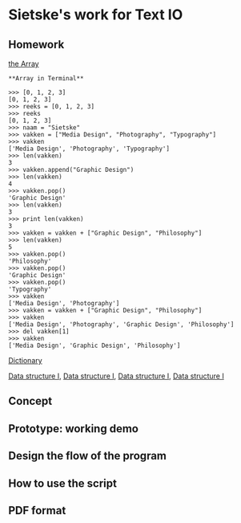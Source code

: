 # Sietske's work for Text IO 

## Homework
[the Array](textIO/array-courses.pv)

```
**Array in Terminal**

>>> [0, 1, 2, 3]
[0, 1, 2, 3]
>>> reeks = [0, 1, 2, 3]
>>> reeks
[0, 1, 2, 3]
>>> naam = "Sietske"
>>> vakken = ["Media Design", "Photography", "Typography"]
>>> vakken
['Media Design', 'Photography', 'Typography']
>>> len(vakken)
3
>>> vakken.append("Graphic Design")
>>> len(vakken)
4
>>> vakken.pop()
'Graphic Design'
>>> len(vakken)
3
>>> print len(vakken)
3
>>> vakken = vakken + ["Graphic Design", "Philosophy"]
>>> len(vakken)
5
>>> vakken.pop()
'Philosophy'
>>> vakken.pop()
'Graphic Design'
>>> vakken.pop()
'Typography'
>>> vakken
['Media Design', 'Photography']
>>> vakken = vakken + ["Graphic Design", "Philosophy"]
>>> vakken
['Media Design', 'Photography', 'Graphic Design', 'Philosophy']
>>> del vakken[1]
>>> vakken
['Media Design', 'Graphic Design', 'Philosophy']
``` 

[Dictionary](textIO/dictionary-room.pv)

[Data structure I](textIO/data-structure1-albums01.pv),
[Data structure I](textIO/data-structure1-albums02.pv),
[Data structure I](textIO/data-structure1-albums03.pv),
[Data structure I](textIO/data-structure1-albums04.pv)


## Concept

## Prototype: working demo

## Design the flow of the program

## How to use the script

## PDF format 
			
